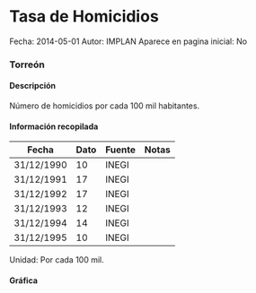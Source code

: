 Tasa de Homicidios
=====

Fecha: 2014-05-01
Autor: IMPLAN
Aparece en pagina inicial: No

### Torreón

#### Descripción

Número de homicidios por cada 100 mil habitantes.

#### Información recopilada

<table class="table table-hover table-bordered matriz">
  <thead>
    <tr><th>Fecha</th><th>Dato</th><th>Fuente</th><th>Notas</th></tr>
  </thead>
  <tbody>
    <tr><td class="centrado">31/12/1990</td><td class="derecha">10</td><td>INEGI</td><td></td></tr>
    <tr><td class="centrado">31/12/1991</td><td class="derecha">17</td><td>INEGI</td><td></td></tr>
    <tr><td class="centrado">31/12/1992</td><td class="derecha">17</td><td>INEGI</td><td></td></tr>
    <tr><td class="centrado">31/12/1993</td><td class="derecha">12</td><td>INEGI</td><td></td></tr>
    <tr><td class="centrado">31/12/1994</td><td class="derecha">14</td><td>INEGI</td><td></td></tr>
    <tr><td class="centrado">31/12/1995</td><td class="derecha">10</td><td>INEGI</td><td></td></tr>
  </tbody>
</table>

Unidad: Por cada 100 mil.

#### Gráfica

<div id="Morriscgnhtpdn" class="grafica"></div>
  <!-- JAVASCRIPT DE LA GRAFICA EN Morriscgnhtpdn -->
  <script>
  new Morris.Line({
    element: 'Morriscgnhtpdn',
    data: [
      { fecha: '1990-12-31', dato: 10 },
      { fecha: '1991-12-31', dato: 17 },
      { fecha: '1992-12-31', dato: 17 },
      { fecha: '1993-12-31', dato: 12 },
      { fecha: '1994-12-31', dato: 14 },
      { fecha: '1995-12-31', dato: 10 }
    ],
    xkey: 'fecha',
    ykeys: ['dato'],
    labels: ['Dato'],
    lineColors: ['#FF5B02'],
    xLabelFormat: function(d) {
      return d.getDate()+'/'+(d.getMonth()+1)+'/'+d.getFullYear();
    },
    dateFormat: function (ts) {
      var d = new Date(ts);
      return d.getDate() + '/' + (d.getMonth() + 1) + '/' + d.getFullYear();
    }
  });
  </script>
